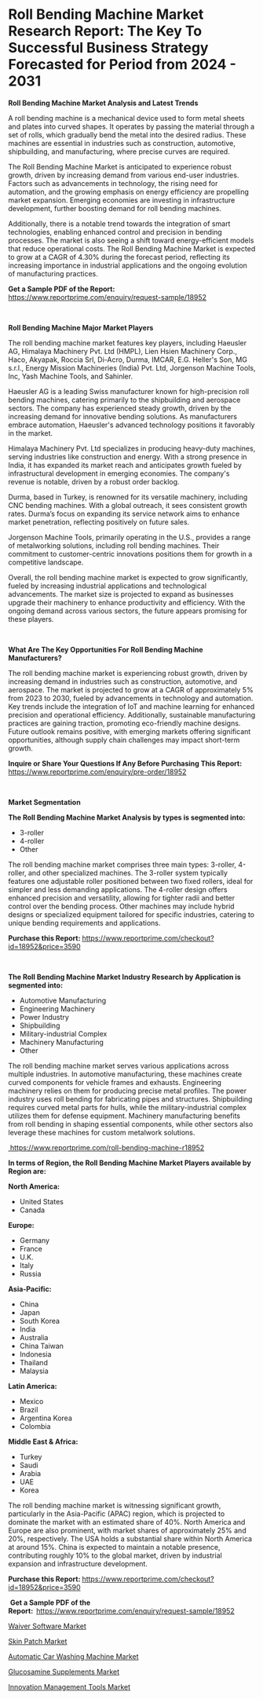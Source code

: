 <p><h1>Roll Bending Machine Market Research Report: The Key To Successful Business Strategy Forecasted for Period from 2024 - 2031</h1></p><p><strong>Roll Bending Machine Market Analysis and Latest Trends</strong></p>
<p><p>A roll bending machine is a mechanical device used to form metal sheets and plates into curved shapes. It operates by passing the material through a set of rolls, which gradually bend the metal into the desired radius. These machines are essential in industries such as construction, automotive, shipbuilding, and manufacturing, where precise curves are required.</p><p>The Roll Bending Machine Market is anticipated to experience robust growth, driven by increasing demand from various end-user industries. Factors such as advancements in technology, the rising need for automation, and the growing emphasis on energy efficiency are propelling market expansion. Emerging economies are investing in infrastructure development, further boosting demand for roll bending machines.</p><p>Additionally, there is a notable trend towards the integration of smart technologies, enabling enhanced control and precision in bending processes. The market is also seeing a shift toward energy-efficient models that reduce operational costs. The Roll Bending Machine Market is expected to grow at a CAGR of 4.30% during the forecast period, reflecting its increasing importance in industrial applications and the ongoing evolution of manufacturing practices.</p></p>
<p><strong>Get a Sample PDF of the Report:&nbsp;</strong> <a href="https://www.reportprime.com/enquiry/request-sample/18952?utm_campaign=1109&utm_medium=2&utm_source=Github&utm_content=ia&utm_term=22112024&utm_id=roll-bending-machine">https://www.reportprime.com/enquiry/request-sample/18952</a></p>
<p>&nbsp;</p>
<p><strong>Roll Bending Machine Major Market Players</strong></p>
<p><p>The roll bending machine market features key players, including Haeusler AG, Himalaya Machinery Pvt. Ltd (HMPL), Lien Hsien Machinery Corp., Haco, Akyapak, Roccia Srl, Di-Acro, Durma, IMCAR, E.G. Heller's Son, MG s.r.l., Energy Mission Machineries (India) Pvt. Ltd, Jorgenson Machine Tools, Inc, Yash Machine Tools, and Sahinler. </p><p>Haeusler AG is a leading Swiss manufacturer known for high-precision roll bending machines, catering primarily to the shipbuilding and aerospace sectors. The company has experienced steady growth, driven by the increasing demand for innovative bending solutions. As manufacturers embrace automation, Haeusler's advanced technology positions it favorably in the market.</p><p>Himalaya Machinery Pvt. Ltd specializes in producing heavy-duty machines, serving industries like construction and energy. With a strong presence in India, it has expanded its market reach and anticipates growth fueled by infrastructural development in emerging economies. The company's revenue is notable, driven by a robust order backlog.</p><p>Durma, based in Turkey, is renowned for its versatile machinery, including CNC bending machines. With a global outreach, it sees consistent growth rates. Durma’s focus on expanding its service network aims to enhance market penetration, reflecting positively on future sales.</p><p>Jorgenson Machine Tools, primarily operating in the U.S., provides a range of metalworking solutions, including roll bending machines. Their commitment to customer-centric innovations positions them for growth in a competitive landscape.</p><p>Overall, the roll bending machine market is expected to grow significantly, fueled by increasing industrial applications and technological advancements. The market size is projected to expand as businesses upgrade their machinery to enhance productivity and efficiency. With the ongoing demand across various sectors, the future appears promising for these players.</p></p>
<p>&nbsp;</p>
<p><strong>What Are The Key Opportunities For Roll Bending Machine Manufacturers?</strong></p>
<p><p>The roll bending machine market is experiencing robust growth, driven by increasing demand in industries such as construction, automotive, and aerospace. The market is projected to grow at a CAGR of approximately 5% from 2023 to 2030, fueled by advancements in technology and automation. Key trends include the integration of IoT and machine learning for enhanced precision and operational efficiency. Additionally, sustainable manufacturing practices are gaining traction, promoting eco-friendly machine designs. Future outlook remains positive, with emerging markets offering significant opportunities, although supply chain challenges may impact short-term growth.</p></p>
<p><strong>Inquire or Share Your Questions If Any Before Purchasing This Report:</strong> <a href="https://www.reportprime.com/enquiry/pre-order/18952?utm_campaign=1109&utm_medium=2&utm_source=Github&utm_content=ia&utm_term=22112024&utm_id=roll-bending-machine">https://www.reportprime.com/enquiry/pre-order/18952</a></p>
<p>&nbsp;</p>
<p><strong>Market Segmentation</strong></p>
<p><strong>The Roll Bending Machine Market Analysis by types is segmented into:</strong></p>
<p><ul><li>3-roller</li><li>4-roller</li><li>Other</li></ul></p>
<p><p>The roll bending machine market comprises three main types: 3-roller, 4-roller, and other specialized machines. The 3-roller system typically features one adjustable roller positioned between two fixed rollers, ideal for simpler and less demanding applications. The 4-roller design offers enhanced precision and versatility, allowing for tighter radii and better control over the bending process. Other machines may include hybrid designs or specialized equipment tailored for specific industries, catering to unique bending requirements and applications.</p></p>
<p><strong>Purchase this Report:&nbsp;</strong><a href="https://www.reportprime.com/checkout?id=18952&price=3590&utm_campaign=1109&utm_medium=2&utm_source=Github&utm_content=ia&utm_term=22112024&utm_id=roll-bending-machine">https://www.reportprime.com/checkout?id=18952&price=3590</a></p>
<p>&nbsp;</p>
<p><strong>The Roll Bending Machine Market Industry Research by Application is segmented into:</strong></p>
<p><ul><li>Automotive Manufacturing</li><li>Engineering Machinery</li><li>Power Industry</li><li>Shipbuilding</li><li>Military-industrial Complex</li><li>Machinery Manufacturing</li><li>Other</li></ul></p>
<p><p>The roll bending machine market serves various applications across multiple industries. In automotive manufacturing, these machines create curved components for vehicle frames and exhausts. Engineering machinery relies on them for producing precise metal profiles. The power industry uses roll bending for fabricating pipes and structures. Shipbuilding requires curved metal parts for hulls, while the military-industrial complex utilizes them for defense equipment. Machinery manufacturing benefits from roll bending in shaping essential components, while other sectors also leverage these machines for custom metalwork solutions.</p></p>
<p><a href="https://www.reportprime.com/roll-bending-machine-r18952?utm_campaign=1109&utm_medium=2&utm_source=Github&utm_content=ia&utm_term=22112024&utm_id=roll-bending-machine">&nbsp;https://www.reportprime.com/roll-bending-machine-r18952</a></p>
<p><strong>In terms of Region, the Roll Bending Machine Market Players available by Region are:</strong></p>
<p>
    <p> <strong> North America: </strong>
        <ul>
            <li>United States</li>
            <li>Canada</li>
        </ul>
        </p> 
    <p> <strong> Europe: </strong>
        <ul>
            <li>Germany</li>
            <li>France</li>
            <li>U.K.</li>
            <li>Italy</li>
            <li>Russia</li>
        </ul>
        </p> 
    <p> <strong> Asia-Pacific: </strong>
        <ul>
            <li>China</li>
            <li>Japan</li>
            <li>South Korea</li>
            <li>India</li>
            <li>Australia</li>
            <li>China Taiwan</li>
            <li>Indonesia</li>
            <li>Thailand</li>
            <li>Malaysia</li>
        </ul>
        </p> 
    <p> <strong> Latin America: </strong>
        <ul>
            <li>Mexico</li>
            <li>Brazil</li>
            <li>Argentina Korea</li>
            <li>Colombia</li>
        </ul>
        </p> 
    <p> <strong> Middle East & Africa: </strong>
        <ul>
            <li>Turkey</li>
            <li>Saudi</li>
            <li>Arabia</li>
            <li>UAE</li>
            <li>Korea</li>
        </ul>
    </p>
    </p>
<p><p>The roll bending machine market is witnessing significant growth, particularly in the Asia-Pacific (APAC) region, which is projected to dominate the market with an estimated share of 40%. North America and Europe are also prominent, with market shares of approximately 25% and 20%, respectively. The USA holds a substantial share within North America at around 15%. China is expected to maintain a notable presence, contributing roughly 10% to the global market, driven by industrial expansion and infrastructure development.</p></p>
<p><strong>Purchase this Report: </strong><a href="https://www.reportprime.com/checkout?id=18952&price=3590&utm_campaign=1109&utm_medium=2&utm_source=Github&utm_content=ia&utm_term=22112024&utm_id=roll-bending-machine">https://www.reportprime.com/checkout?id=18952&price=3590</a></p>
<p>&nbsp;<strong>Get a Sample PDF of the Report:&nbsp;&nbsp;</strong><a href="https://www.reportprime.com/enquiry/request-sample/18952?utm_campaign=1109&utm_medium=2&utm_source=Github&utm_content=ia&utm_term=22112024&utm_id=roll-bending-machine">https://www.reportprime.com/enquiry/request-sample/18952</a></p>
<p><strong></strong></p>
<p><p><a href="https://www.linkedin.com/pulse/waiver-software-market-size-status-forecast-2024-2031-research-bud-i0nse?utm_campaign=1109&utm_medium=2&utm_source=Github&utm_content=ia&utm_term=22112024&utm_id=roll-bending-machine">Waiver Software Market</a></p><p><a href="https://issuu.com/reportprime-2/docs/skin-patch-market-size-2030.pptx_96fcd50653dbcb?utm_campaign=1109&utm_medium=2&utm_source=Github&utm_content=ia&utm_term=22112024&utm_id=roll-bending-machine">Skin Patch Market</a></p><p><a href="https://github.com/FahadAhmed223/Market-Research-Report-List-1/blob/main/automatic-car-washing-machine-market.md?utm_campaign=1109&utm_medium=2&utm_source=Github&utm_content=ia&utm_term=22112024&utm_id=roll-bending-machine">Automatic Car Washing Machine Market</a></p><p><a href="https://issuu.com/reportprime-2/docs/glucosamine-supplements-market-size_8ac25d83e70b82?utm_campaign=1109&utm_medium=2&utm_source=Github&utm_content=ia&utm_term=22112024&utm_id=roll-bending-machine">Glucosamine Supplements Market</a></p><p><a href="https://www.linkedin.com/pulse/comprehensive-analysis-innovation-management-tools-market-hiz2e?utm_campaign=1109&utm_medium=2&utm_source=Github&utm_content=ia&utm_term=22112024&utm_id=roll-bending-machine">Innovation Management Tools Market</a></p></p>
